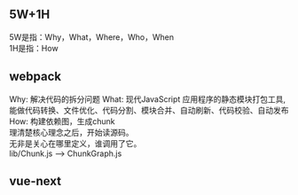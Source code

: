 ## 5W+1H
5W是指：Why，What，Where，Who，When     
1H是指：How 
## webpack  
Why: 解决代码的拆分问题 
What: 现代JavaScript 应用程序的静态模块打包工具,能做代码转换、文件优化、代码分割、模块合并、自动刷新、代码校验、自动发布    
How: 构建依赖图，生成chunk      
理清楚核心理念之后，开始读源码。     
无非是关心在哪里定义，谁调用了它。  
lib/Chunk.js --> ChunkGraph.js

## vue-next 

